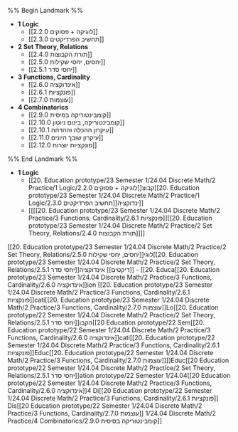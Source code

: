 %% Begin Landmark %%
- **1 Logic**
	- [[2.2.0 לוגיקה + פסוקים]]
	- [[2.3.0 תחשיב הפרדיקטים]]
- **2 Set Theory, Relations**
	- [[2.4.0 תורת הקבוצות]]
	- [[2.5.0 יחסים, יחסי שקילות]]
	- [[2.5.1 יחסי סדר]]
- **3 Functions, Cardinality**
	- [[2.6.0 אינדוקציה]]
	- [[2.6.1 פונקציות]]
	- [[2.7.0 עוצמות]]
- **4 Combinatorics**
	- [[2.9.0 קומבינטוריקה בסיסית]]
	- [[2.10.0 קומבינטוריקה, בינום ניוטון]]
	- [[2.10.1 עיקרון ההכלה וההדחה]]
	- [[2.11.0 עיקרון שובך היונים]]
	- [[2.12.0 פונקציות יוצרות]]

%% End Landmark %%
- **1 Logic**
	- [[20. Education prototype/23 Semester 1/24.04 Discrete Math/2 Practice/1 Logic/2.2.0 לוגיקה + פסוקים]]קבוצ[[20. Education prototype/23 Semester 1/24.04 Discrete Math/2 Practice/1 Logic/2.3.0 תחשיב הפרדיקטים]]ינדוקציה]]
	- [[[[20. Education prototype/23 Semester 1/24.04 Discrete Math/2 Practice/3 Functions, Cardinality/2.6.1 פונקציות]][[20. Education prototype/23 Semester 1/24.04 Discrete Math/2 Practice/2 Set Theory, Relations/2.4.0 תורת הקבוצות]]]]

[[20. Education prototype/23 Semester 1/24.04 Discrete Math/2 Practice/2 Set Theory, Relations/2.5.0 יחסים, יחסי שקילות]]לוגי[[20. Education prototype/23 Semester 1/24.04 Discrete Math/2 Practice/2 Set Theory, Relations/2.5.1 יחסי סדר]]דיקטים]] אינדוקציה]]
	- [[20. Educa[[20. Education prototype/23 Semester 1/24.04 Discrete Math/2 Practice/3 Functions, Cardinality/2.6.0 אינדוקציה]]ion [[20. Education prototype/23 Semester 1/24.04 Discrete Math/2 Practice/3 Functions, Cardinality/2.6.1 פונקציות]]cati[[20. Education prototype/23 Semester 1/24.04 Discrete Math/2 Practice/3 Functions, Cardinality/2.7.0 עוצמות]]Lo[[20. Education prototype/22 Semester 1/24.04 Discrete Math/2 Practice/2 Set Theory, Relations/2.5.1 יחסי סדר]]הקבו[[20 Education prototype/22 Sem[[20. Education prototype/22 Semester 1/24.04 Discrete Math/2 Practice/3 Functions, Cardinality/2.6.0 אינדוקציה]]cati[[20. Education prototype/22 Semester 1/24.04 Discrete Math/2 Practice/3 Functions, Cardinality/2.6.1 פונקציות]]Educ[[20. Education prototype/22 Semester 1/24.04 Discrete Math/2 Practice/3 Functions, Cardinality/2.7.0 עוצמות]]]]Educ[[20 Education prototype/22 Semester 1/24.04 Discrete Math/2 Practice/2 Set Theory, Relations/2.5.1 יחסי סדר]]ation prototype/22 Semester 1/24.04[[20 Education prototype/22 Semester 1/24.04 Discrete Math/2 Practice/3 Functions, Cardinality/2.6.0 אינדוקציה]]4 Di[[20 Education prototype/22 Semester 1/24.04 Discrete Math/2 Practice/3 Functions, Cardinality/2.6.1 פונקציות]] Dis[[20 Education prototype/22 Semester 1/24.04 Discrete Math/2 Practice/3 Functions, Cardinality/2.7.0 עוצמות]] 1/24.04 Discrete Math/2 Practice/4 Combinatorics/2.9.0 קומבינטוריקה בסיסית]]